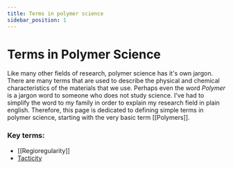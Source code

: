 ```yaml
---
title: Terms in polymer science 
sidebar_position: 1
---
```

# Terms in Polymer Science
Like many other fields of research, polymer science has it's own jargon. There are many terms that are used to describe the physical and chemical characteristics of the materials that we use. Perhaps even the word *Polymer* is a jargon word to someone who does not study science. I've had to simplify the word to my family in order to explain my research field in plain english. Therefore, this page is dedicated to defining simple terms in polymer science, starting with the very basic term [[Polymers]]. 

### Key terms:
- [[Regioregularity]]
- [Tacticity](/science/polymer-science/properties/tacticity.md)

